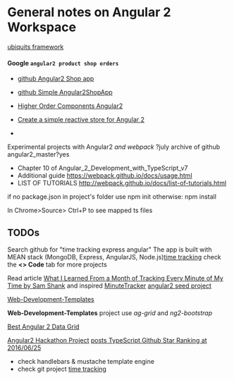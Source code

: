 # General notes on Angular 2 Workspace

[ubiquits framework](http://ubiquits.com/guide/database/)

#### Google `angular2 product shop orders`
- [github Angular2 Shop app](https://github.com/nawalgupta/angular2-shop)
- [github Simple Angular2ShopApp](https://github.com/fayway/Angular2ShopApp)

- [Higher Order Components Angular2](https://github.com/fayway/Angular2ShopApp)
- [Create a simple reactive store for Angular 2](https://angularclass.com/blog/create-a-simple-reactive-store-for-angular-2/)
- []()


Experimental projects with Angular2 _and webpack_
?july archive of github angular2_master?yes
- Chapter 10 of Angular_2_Development_with_TypeScript_v7
- Additional guide https://webpack.github.io/docs/usage.html
- LIST OF TUTORIALS http://webpack.github.io/docs/list-of-tutorials.html

if no package.json in project's folder use 
npm init
otherwise:
npm install


In Chrome>Source> Ctrl+P to see mapped ts files

## TODOs

Search github for "time tracking express angular"
The app is built with MEAN stack (MongoDB, Express, AngularJS, Node.js)[time tracking](https://github.com/romanmandryk/timetracker)
check the __<> Code__ tab for more projects

Read article [What I Learned From a Month of Tracking Every Minute of My Time  by Sam Shank](https://www.linkedin.com/pulse/productivity-hacks-what-i-learned-from-month-tracking-sam-shank) 
and inspired [MinuteTracker](https://github.com/mavharsha/MinuteTracker)
[angular2 seed project](https://github.com/dacho68/angular2-samples)

[Web-Development-Templates](https://github.com/ErikVanNorstrand/Web-Development-Templates/tree/master/Angular2-Node5_ExpressJS)

__Web-Development-Templates__ project use _ag-grid_ and _ng2-bootstrap_


[Best Angular 2 Data Grid](https://www.ag-grid.com/best-angular-2-data-grid/index.php)

[Angular2 Hackathon Project](https://www.angularattack.com/entries/2853-angoor)
[posts TypeScript Github Star Ranking at 2016/06/25](https://github.com/38elements/38elements.github.com/blob/2a40787c8a2c301df0c87f9426ceb53d07b369a1/_posts/2016-06-25-typescript-repository-github-star-ranking.md)



- check handlebars & mustache template engine
- check git project [time tracking](https://github.com/dwyl/time)